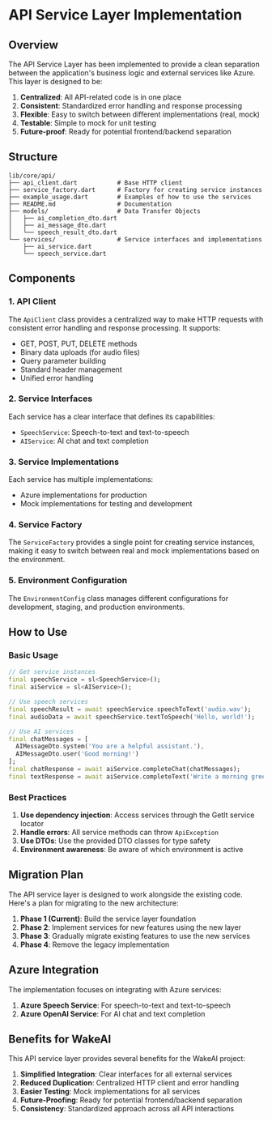 # API Service Layer Implementation

## Overview

The API Service Layer has been implemented to provide a clean separation between the application's business logic and external services like Azure. This layer is designed to be:

1. **Centralized**: All API-related code is in one place
2. **Consistent**: Standardized error handling and response processing
3. **Flexible**: Easy to switch between different implementations (real, mock)
4. **Testable**: Simple to mock for unit testing
5. **Future-proof**: Ready for potential frontend/backend separation

## Structure

```
lib/core/api/
├── api_client.dart           # Base HTTP client
├── service_factory.dart      # Factory for creating service instances
├── example_usage.dart        # Examples of how to use the services
├── README.md                 # Documentation
├── models/                   # Data Transfer Objects
│   ├── ai_completion_dto.dart
│   ├── ai_message_dto.dart
│   └── speech_result_dto.dart
└── services/                 # Service interfaces and implementations
    ├── ai_service.dart
    └── speech_service.dart
```

## Components

### 1. API Client

The `ApiClient` class provides a centralized way to make HTTP requests with consistent error handling and response processing. It supports:

- GET, POST, PUT, DELETE methods
- Binary data uploads (for audio files)
- Query parameter building
- Standard header management
- Unified error handling

### 2. Service Interfaces

Each service has a clear interface that defines its capabilities:

- `SpeechService`: Speech-to-text and text-to-speech
- `AIService`: AI chat and text completion

### 3. Service Implementations

Each service has multiple implementations:

- Azure implementations for production
- Mock implementations for testing and development

### 4. Service Factory

The `ServiceFactory` provides a single point for creating service instances, making it easy to switch between real and mock implementations based on the environment.

### 5. Environment Configuration

The `EnvironmentConfig` class manages different configurations for development, staging, and production environments.

## How to Use

### Basic Usage

```dart
// Get service instances
final speechService = sl<SpeechService>();
final aiService = sl<AIService>();

// Use speech services
final speechResult = await speechService.speechToText('audio.wav');
final audioData = await speechService.textToSpeech('Hello, world!');

// Use AI services
final chatMessages = [
  AIMessageDto.system('You are a helpful assistant.'),
  AIMessageDto.user('Good morning!')
];
final chatResponse = await aiService.completeChat(chatMessages);
final textResponse = await aiService.completeText('Write a morning greeting:');
```

### Best Practices

1. **Use dependency injection**: Access services through the GetIt service locator
2. **Handle errors**: All service methods can throw `ApiException`
3. **Use DTOs**: Use the provided DTO classes for type safety
4. **Environment awareness**: Be aware of which environment is active

## Migration Plan

The API service layer is designed to work alongside the existing code. Here's a plan for migrating to the new architecture:

1. **Phase 1 (Current)**: Build the service layer foundation
2. **Phase 2**: Implement services for new features using the new layer
3. **Phase 3**: Gradually migrate existing features to use the new services
4. **Phase 4**: Remove the legacy implementation

## Azure Integration

The implementation focuses on integrating with Azure services:

1. **Azure Speech Service**: For speech-to-text and text-to-speech
2. **Azure OpenAI Service**: For AI chat and text completion

## Benefits for WakeAI

This API service layer provides several benefits for the WakeAI project:

1. **Simplified Integration**: Clear interfaces for all external services
2. **Reduced Duplication**: Centralized HTTP client and error handling
3. **Easier Testing**: Mock implementations for all services
4. **Future-Proofing**: Ready for potential frontend/backend separation
5. **Consistency**: Standardized approach across all API interactions